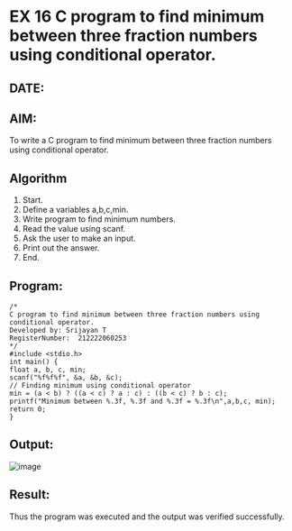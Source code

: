 # EX 16 C program to find minimum between three fraction numbers using conditional operator.
## DATE:
## AIM:
To write a C program to find minimum between three fraction numbers using conditional operator.

## Algorithm
1. Start.
2. Define a variables a,b,c,min.
3. Write program to find minimum numbers.
4. Read the value using scanf.
5. Ask the user to make an input.
6. Print out the answer.
7. End. 

## Program:
```
/*
C program to find minimum between three fraction numbers using conditional operator.
Developed by: Srijayan T
RegisterNumber:  212222060253
*/
#include <stdio.h>
int main() {
float a, b, c, min;
scanf("%f%f%f", &a, &b, &c);
// Finding minimum using conditional operator 
min = (a < b) ? ((a < c) ? a : c) : ((b < c) ? b : c);
printf("Minimum between %.3f, %.3f and %.3f = %.3f\n",a,b,c, min);
return 0;
}
```

## Output:

![image](https://github.com/user-attachments/assets/f8d57b2a-eac9-4b51-b0c9-81540734adf6)


## Result:
Thus the program was executed and the output was verified successfully.
